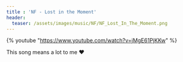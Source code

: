 ```yaml
---
title : 'NF - Lost in the Moment'
header:
  teaser: /assets/images/music/NF/NF_Lost_In_The_Moment.png
---
```


{% youtube "https://www.youtube.com/watch?v=jMgE61PjKKw" %}

This song means a lot to me :heart:

